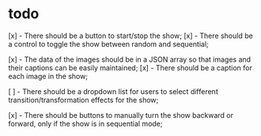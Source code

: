 # todo

[x] - There should be a button to start/stop the show;
[x] - There should be a control to toggle the show between random and sequential;

[x] - The data of the images should be in a JSON array so that images and their captions can be easily maintained;
[x] - There should be a caption for each image in the show;

[ ] - There should be a dropdown list for users to select different transition/transformation effects for the show;

[x] - There should be buttons to manually turn the show backward or forward, only if the show is in sequential mode;
